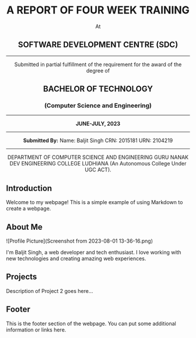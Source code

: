 <div align="center">

# A REPORT OF FOUR WEEK TRAINING
At
##  SOFTWARE DEVELOPMENT CENTRE (SDC)

---

Submitted in partial fulfillment of the requirement for the award of the degree of

## BACHELOR OF TECHNOLOGY
### (Computer Science and Engineering)

---

**JUNE-JULY, 2023**

---

**Submitted By:**
Name: Baljit Singh
CRN: 2015181
URN: 2104219

---

DEPARTMENT OF COMPUTER SCIENCE AND ENGINEERING
GURU NANAK DEV ENGINEERING COLLEGE LUDHIANA
(An Autonomous College Under UGC ACT).

</div>

## Introduction

Welcome to my webpage! This is a simple example of using Markdown to create a webpage.

## About Me

![Profile Picture](Screenshot from 2023-08-01 13-36-16.png)

I'm Baljit Singh, a web developer and tech enthusiast. I love working with new technologies and creating amazing web experiences.

## Projects



Description of Project 2 goes here...


## Footer

This is the footer section of the webpage. You can put some additional information or links here.


